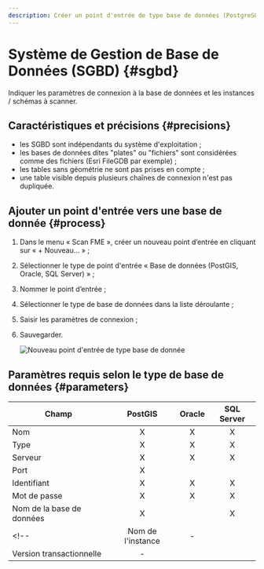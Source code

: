 ```yaml
---
description: Créer un point d'entrée de type base de données (PostgreSQL, PostGIS, Oracle, Microsoft SQL Server) pour le Scan FME Isogeo
---
```


# Système de Gestion de Base de Données (SGBD) <i class="fa fa-database"></i> {#sgbd}

Indiquer les paramètres de connexion à la base de données et les instances / schémas à scanner.

## Caractéristiques et précisions {#precisions}

* les SGBD sont indépendants du système d'exploitation ;
* les bases de données dites "plates" ou "fichiers" sont considérées comme des fichiers (Esri FileGDB par exemple) ;
* les tables sans géométrie ne sont pas prises en compte ;
* une table visible depuis plusieurs chaînes de connexion n'est pas dupliquée.

## Ajouter un point d'entrée vers une base de donnée {#process}

1. Dans le menu « Scan FME », créer un nouveau point d’entrée en cliquant sur « + Nouveau... » ;
2. Sélectionner le type de point d'entrée « Base de données (PostGIS, Oracle, SQL Server) » ;
3. Nommer le point d’entrée ;
4. Sélectionner le type de base de données dans la liste déroulante ;
5. Saisir les paramètres de connexion ;
6. Sauvegarder.

    ![Nouveau point d'entrée de type base de donnée](/assets/new_DB_ready.png)

## Paramètres requis selon le type de base de données {#parameters}

<!-- Légende :

* X = requis
* \ = facultatif
* \- = désactivé -->

| Champ                       | PostGIS | Oracle | SQL Server |
| --------------------------- | :-----: | :----: | :--------: |
| Nom                         | X       | X      | X          |
| Type                        | X       | X      | X          |
| Serveur                     | X       | X      | X          |
| Port                        | X       |        |            |
| Identifiant                 | X       | X      | X          |
| Mot de passe                | X       | X      | X          |
| Nom de la base de données   | X       |        | X          |
<!-- | Nom de l'instance           | -       |        |            |
| Version transactionnelle    | -       |        |            | -->
